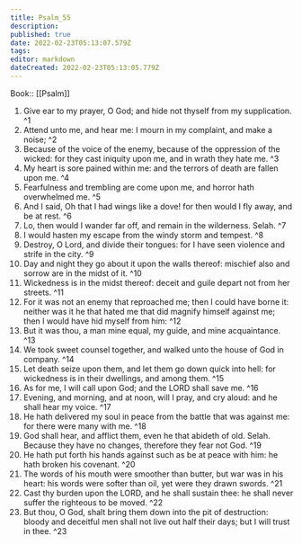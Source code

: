 ```yaml
---
title: Psalm_55
description: 
published: true
date: 2022-02-23T05:13:07.579Z
tags: 
editor: markdown
dateCreated: 2022-02-23T05:13:05.779Z
---
```


 Book:: [[Psalm]]
 1. Give ear to my prayer, O God; and hide not thyself from my supplication. ^1
 2. Attend unto me, and hear me: I mourn in my complaint, and make a noise; ^2
 3. Because of the voice of the enemy, because of the oppression of the wicked: for they cast iniquity upon me, and in wrath they hate me. ^3
 4. My heart is sore pained within me: and the terrors of death are fallen upon me. ^4
 5. Fearfulness and trembling are come upon me, and horror hath overwhelmed me. ^5
 6. And I said, Oh that I had wings like a dove! for then would I fly away, and be at rest. ^6
 7. Lo, then would I wander far off, and remain in the wilderness. Selah. ^7
 8. I would hasten my escape from the windy storm and tempest. ^8
 9. Destroy, O Lord, and divide their tongues: for I have seen violence and strife in the city. ^9
 10. Day and night they go about it upon the walls thereof: mischief also and sorrow are in the midst of it. ^10
 11. Wickedness is in the midst thereof: deceit and guile depart not from her streets. ^11
 12. For it was not an enemy that reproached me; then I could have borne it: neither was it he that hated me that did magnify himself against me; then I would have hid myself from him: ^12
 13. But it was thou, a man mine equal, my guide, and mine acquaintance. ^13
 14. We took sweet counsel together, and walked unto the house of God in company. ^14
 15. Let death seize upon them, and let them go down quick into hell: for wickedness is in their dwellings, and among them. ^15
 16. As for me, I will call upon God; and the LORD shall save me. ^16
 17. Evening, and morning, and at noon, will I pray, and cry aloud: and he shall hear my voice. ^17
 18. He hath delivered my soul in peace from the battle that was against me: for there were many with me. ^18
 19. God shall hear, and afflict them, even he that abideth of old. Selah. Because they have no changes, therefore they fear not God. ^19
 20. He hath put forth his hands against such as be at peace with him: he hath broken his covenant. ^20
 21. The words of his mouth were smoother than butter, but war was in his heart: his words were softer than oil, yet were they drawn swords. ^21
 22. Cast thy burden upon the LORD, and he shall sustain thee: he shall never suffer the righteous to be moved. ^22
 23. But thou, O God, shalt bring them down into the pit of destruction: bloody and deceitful men shall not live out half their days; but I will trust in thee. ^23
